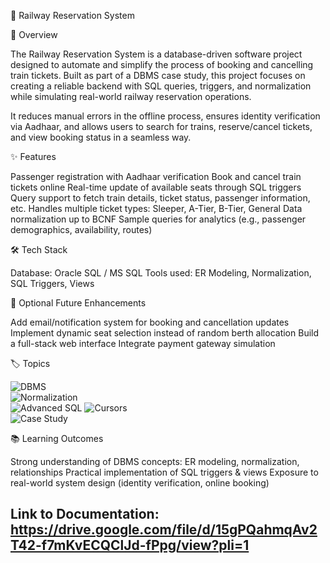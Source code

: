 🚆 Railway Reservation System

📌 Overview

The Railway Reservation System is a database-driven software project designed to automate and simplify the process of booking and cancelling train tickets. Built as part of a DBMS case study, this project focuses on creating a reliable backend with SQL queries, triggers, and normalization while simulating real-world railway reservation operations.

It reduces manual errors in the offline process, ensures identity verification via Aadhaar, and allows users to search for trains, reserve/cancel tickets, and view booking status in a seamless way.

✨ Features

Passenger registration with Aadhaar verification
Book and cancel train tickets online
Real-time update of available seats through SQL triggers
Query support to fetch train details, ticket status, passenger information, etc.
Handles multiple ticket types: Sleeper, A-Tier, B-Tier, General
Data normalization up to BCNF
Sample queries for analytics (e.g., passenger demographics, availability, routes)

🛠️ Tech Stack

Database: Oracle SQL / MS SQL
Tools used: ER Modeling, Normalization, SQL Triggers, Views

🚀 Optional Future Enhancements

Add email/notification system for booking and cancellation updates
Implement dynamic seat selection instead of random berth allocation
Build a full-stack web interface
Integrate payment gateway simulation

🏷️ Topics  

![DBMS](https://img.shields.io/badge/DBMS-SQL-blue)  
![Normalization](https://img.shields.io/badge/Normalization-BCNF-green)  
![Advanced SQL](https://img.shields.io/badge/SQL-Triggers-orange) ![Cursors](https://img.shields.io/badge/SQL-Cursors-red)  
![Case Study](https://img.shields.io/badge/Project-Case%20Study-yellow)  

📚 Learning Outcomes

Strong understanding of DBMS concepts: ER modeling, normalization, relationships
Practical implementation of SQL triggers & views
Exposure to real-world system design (identity verification, online booking)

## Link to Documentation: https://drive.google.com/file/d/15gPQahmqAv2T42-f7mKvECQClJd-fPpg/view?pli=1
